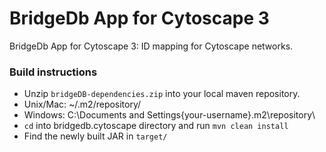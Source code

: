 BridgeDb App for Cytoscape 3
===============

BridgeDb App for Cytoscape 3: ID mapping for Cytoscape networks.

### Build instructions
* Unzip ```bridgeDB-dependencies.zip``` into your local maven repository.
 *  Unix/Mac: ~/.m2/repository/
 *  Windows: C:\Documents and Settings\{your-username}\.m2\repository\
* ```cd``` into bridgedb.cytoscape directory and run ```mvn clean install```
* Find the newly built JAR in ```target/```
